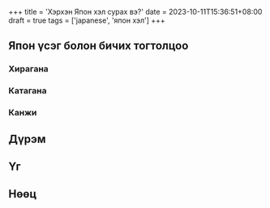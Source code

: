 +++
title = 'Хэрхэн Япон хэл сурах вэ?'
date = 2023-10-11T15:36:51+08:00
draft = true
tags = ['japanese', 'япон хэл']
+++

## Япон үсэг болон бичих тогтолцоо
### Хирагана
### Катагана
### Канжи

## Дүрэм
## Үг
## Нөөц